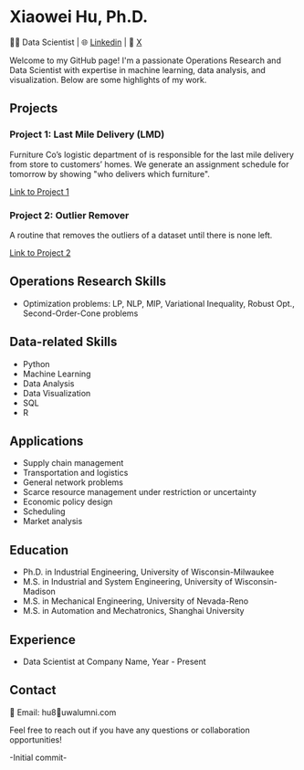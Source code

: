 # Xiaowei Hu, Ph.D.

👨‍💻 Data Scientist | 🌐 [Linkedin](https://www.linkedin.com/in/xiaowei-h-7930a811/) | 🐤 [X](https://twitter.com/xsayswho)

Welcome to my GitHub page! I'm a passionate Operations Research and Data Scientist with expertise in machine learning, data analysis, and visualization. Below are some highlights of my work.

## Projects

### Project 1: Last Mile Delivery (LMD)

Furniture Co’s logistic department of is responsible for the last mile delivery from store to customers’ homes. We generate an assignment schedule for tomorrow by showing "who delivers which furniture". 

[Link to Project 1](https://github.com/xweih/Last-Mile-Delivery)

### Project 2: Outlier Remover

A routine that removes the outliers of a dataset until there is none left.

[Link to Project 2](https://github.com/xweih/OutlierRemover)

## Operations Research Skills

- Optimization problems: LP, NLP, MIP, Variational Inequality, Robust Opt., Second-Order-Cone problems 

## Data-related Skills

- Python
- Machine Learning
- Data Analysis
- Data Visualization
- SQL
- R

## Applications

- Supply chain management
- Transportation and logistics
- General network problems
- Scarce resource management under restriction or uncertainty
- Economic policy design
- Scheduling
- Market analysis

## Education

- Ph.D. in Industrial Engineering, University of Wisconsin-Milwaukee
- M.S. in Industrial and System Engineering, University of Wisconsin-Madison
- M.S. in Mechanical Engineering, University of Nevada-Reno
- M.S. in Automation and Mechatronics, Shanghai University

## Experience

- Data Scientist at Company Name, Year - Present

## Contact

📧 Email: hu8🎯uwalumni.com

Feel free to reach out if you have any questions or collaboration opportunities!

-Initial commit-
